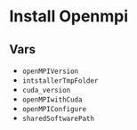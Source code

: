 # Install Openmpi
## Vars
- `openMPIVersion`
- `intstallerTmpFolder`
- `cuda_version`
- `openMPIwithCuda`
- `openMPIConfigure`
- `sharedSoftwarePath`
